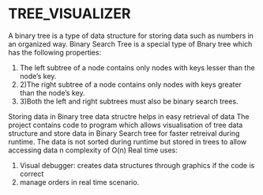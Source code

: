 # TREE_VISUALIZER

A binary tree is a type of data structure for storing data such as numbers in an organized way.
Binary Search Tree is a special type of Bnary tree which has the following properties:  
1) The left subtree of a node contains only nodes with keys lesser than the node’s key.
2) 2)The right subtree of a node contains only nodes with keys greater than the node’s key.
3) 3)Both the left and right subtrees must also be binary search trees.

Storing data in Binary tree data structre helps in easy retrieval of data
The project contains code to program which allows visualisation of tree data structure and store data in Binary Search tree for  faster retreival during runtime. The data is not sorted during runtime but stored in trees to allow accessing data n complexity of O(n) 
Real time uses:
1) Visual debugger: creates data structures through graphics if the code is correct
2) manage orders in real time scenario.
